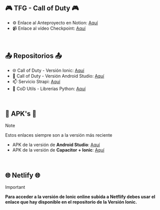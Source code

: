 ## 🎮 TFG - Call of Duty 🎮
- ⚙️ Enlace al Anteproyecto en Notion: [Aquí](https://www.notion.so/Call-of-Duty-Wiki-1c1cdd00abd78057b05fc2246505e70c?pvs=4)
- 📹 Enlace al vídeo Checkpoint: [Aquí](https://youtu.be/TB4tGpxZSS0)
<br/>

## 📤 Repositorios 📤
- 🌐 Call of Duty - Versión Ionic: [Aquí](https://github.com/PaulaAtencia/Ionic_CallofDuty)
- 📱 Call of Duty - Versión Android Studio: [Aquí](https://github.com/PaulaAtencia/Kotlin_CallofDuty)
- 📫 Servicio Strapi: [Aquí](https://github.com/PaulaAtencia/Strapi_CallofDuty)
- 🐍 CoD Utils - Librerías Python: [Aquí](https://github.com/PaulaAtencia/callofduty-utils-fastapi)
<br/>

## 📱 APK's 📱
> [!NOTE]
> Estos enlaces siempre son a la versión más reciente
- APK de la versión de **Android Studio**: [Aquí](https://drive.google.com/file/d/1y1DIFjgpZ6o9rxLW9vCL9BeCBPj2K3v5/view?usp=sharing)
- APK de la versión de **Capacitor + Ionic**: [Aquí]()
<br/>

## 🌐 Netlify 🌐
> [!IMPORTANT]
> **Para acceder a la versión de Ionic online subida a Netflify debes usar el enlace que hay disponible en el repositorio de la Versión Ionic.**

